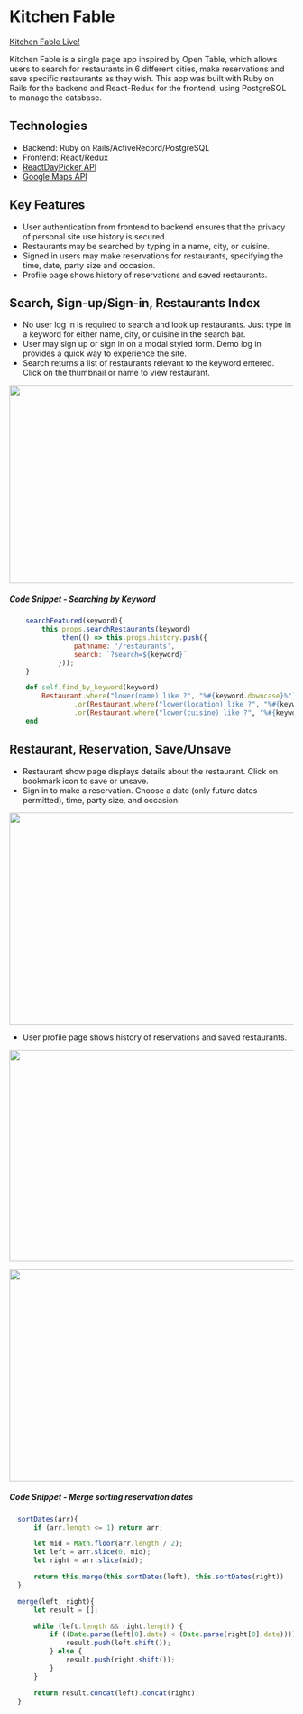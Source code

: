 # Kitchen Fable

[Kitchen Fable Live!](https://kitchenfable.herokuapp.com/)

Kitchen Fable is a single page app inspired by Open Table, which allows users to search for restaurants in 6 different cities, make reservations and save specific restaurants as they wish. This app was built with Ruby on Rails for the backend and React-Redux for the frontend, using PostgreSQL to manage the database.

## Technologies
* Backend: Ruby on Rails/ActiveRecord/PostgreSQL
* Frontend: React/Redux
* [ReactDayPicker API](http://react-day-picker.js.org/)
* [Google Maps API](https://developers.google.com/maps/documentation/)

## Key Features
* User authentication from frontend to backend ensures that the privacy of personal site use history is secured.
* Restaurants may be searched by typing in a name, city, or cuisine. 
* Signed in users may make reservations for restaurants, specifying the time, date, party size and occasion.
* Profile page shows history of reservations and saved restaurants.

## Search, Sign-up/Sign-in, Restaurants Index
* No user log in is required to search and look up restaurants. Just type in a keyword for either name, city, or cuisine in the search bar.
* User may sign up or sign in on a modal styled form. Demo log in provides a quick way to experience the site.
* Search returns a list of restaurants relevant to the keyword entered. Click on the thumbnail or name to view restaurant.
<p align="center">
  <img width="600" height="350" src="https://github.com/sophiacheungshc/kitchen_fable/blob/master/app/assets/images/firstdemo.gif">
</p>

##### Code Snippet - Searching by Keyword
```js
    searchFeatured(keyword){
        this.props.searchRestaurants(keyword)
            .then(() => this.props.history.push({
                pathname: '/restaurants',
                search: `?search=${keyword}`
            })); 
    }
```

```ruby
    def self.find_by_keyword(keyword)
        Restaurant.where("lower(name) like ?", "%#{keyword.downcase}%")
                .or(Restaurant.where("lower(location) like ?", "%#{keyword.downcase}%"))
                .or(Restaurant.where("lower(cuisine) like ?", "%#{keyword.downcase}%"))
    end
```

## Restaurant, Reservation, Save/Unsave
* Restaurant show page displays details about the restaurant. Click on bookmark icon to save or unsave.
* Sign in to make a reservation. Choose a date (only future dates permitted), time, party size, and occasion.
<p align="center">
  <img width="600" height="375" src="https://github.com/sophiacheungshc/kitchen_fable/blob/master/app/assets/images/seconddemo.gif">
</p>

* User profile page shows history of reservations and saved restaurants.
<p align="center">
  <img width="600" height="375" src="https://github.com/sophiacheungshc/kitchen_fable/blob/master/app/assets/images/thirddemo.gif">
</p>
<p align="center">
  <img width="600" height="375" src="https://github.com/sophiacheungshc/kitchen_fable/blob/master/app/assets/images/fourthdemo.gif">
</p>

##### Code Snippet - Merge sorting reservation dates
```js
  sortDates(arr){
      if (arr.length <= 1) return arr;

      let mid = Math.floor(arr.length / 2);
      let left = arr.slice(0, mid);
      let right = arr.slice(mid);

      return this.merge(this.sortDates(left), this.sortDates(right))
  }

  merge(left, right){
      let result = [];

      while (left.length && right.length) {
          if ((Date.parse(left[0].date) < (Date.parse(right[0].date)))) {
              result.push(left.shift());
          } else {
              result.push(right.shift());
          }
      }

      return result.concat(left).concat(right);
  }
```




